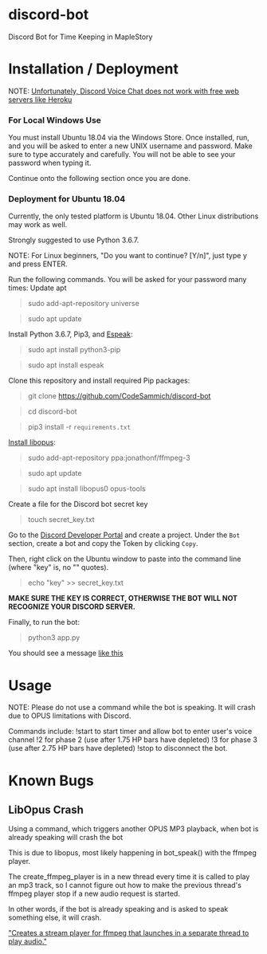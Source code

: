 # discord-bot
Discord Bot for Time Keeping in MapleStory

# Installation / Deployment
NOTE: [Unfortunately, Discord Voice Chat does not work with free web servers like Heroku](https://stackoverflow.com/questions/53074580/discord-py-opus-heroku-issues)

### For Local Windows Use
You must install Ubuntu 18.04 via the Windows Store. Once installed, run, and you will be asked to enter a new UNIX username and password. Make sure to type accurately and carefully. You will not be able to see your password when typing it.

Continue onto the following section once you are done.

### Deployment for Ubuntu 18.04
Currently, the only tested platform is Ubuntu 18.04. Other Linux distributions may work as well.

Strongly suggested to use Python 3.6.7.

NOTE: For Linux beginners, "Do you want to continue? [Y/n]", just type y and press ENTER.

Run the following commands. You will be asked for your password many times:
Update apt

> sudo add-apt-repository universe

> sudo apt update

Install Python 3.6.7, Pip3, and [Espeak](http://espeak.sourceforge.net/):

> sudo apt install python3-pip

> sudo apt install espeak

Clone this repository and install required Pip packages:

> git clone https://github.com/CodeSammich/discord-bot

> cd discord-bot

> pip3 install -r `requirements.txt`

[Install libopus](http://ubuntuhandbook.org/index.php/2017/06/install-opus-1-2-audio-library-in-ubuntu-16-04-14-04/):
> sudo add-apt-repository ppa:jonathonf/ffmpeg-3

> sudo apt update

> sudo apt install libopus0 opus-tools

Create a file for the Discord bot secret key

> touch secret_key.txt

Go to the [Discord Developer Portal](https://discordapp.com/developers/applications/) and create a project.
Under the `Bot` section, create a bot and copy the Token by clicking `Copy`.

Then, right click on the Ubuntu window to paste into the command line (where "key" is, no "" quotes).
  
> echo "key" >> secret_key.txt

**MAKE SURE THE KEY IS CORRECT, OTHERWISE THE BOT WILL NOT RECOGNIZE YOUR DISCORD SERVER.**

Finally, to run the bot:

> python3 app.py

You should see a message [like this](http://prntscr.com/n4yrzt)

# Usage
NOTE: Please do not use a command while the bot is speaking. It will crash due to OPUS limitations with Discord.

Commands include:
!start to start timer and allow bot to enter user's voice channel
!2 for phase 2 (use after 1.75 HP bars have depleted)
!3 for phase 3 (use after 2.75 HP bars have depleted)
!stop to disconnect the bot.

# Known Bugs
## LibOpus Crash
Using a command, which triggers another OPUS MP3 playback, when bot is already speaking will crash the bot

This is due to libopus, most likely happening in bot_speak() with the ffmpeg player.

The create_ffmpeg_player is in a new thread every time it is called to play an mp3 track, so I cannot figure out
how to make the previous thread's ffmpeg player stop if a new audio request is started.

In other words, if the bot is already speaking and is asked to speak something else, it will crash.

["Creates a stream player for ffmpeg that launches in a separate thread to play audio."](https://discordpy.readthedocs.io/en/latest/api.html#discord.VoiceClient.create_ffmpeg_player)

